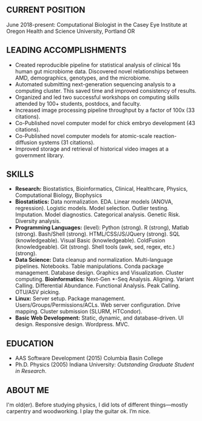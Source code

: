 CURRENT POSITION
-----------------
June 2018-present: Computational Biologist in the Casey Eye Institute at Oregon Health and Science University, Portland OR  

LEADING ACCOMPLISHMENTS
-----------------------
-   Created reproducible pipeline for statistical analysis of clinical 16s human gut microbiome data. Discovered novel
    relationships between AMD, demographics, genotypes, and the microbiome.
-   Automated submitting next-generation sequencing analysis to a computing cluster. This saved time and 
    improved consistency of results.
-   Organized and led two successful workshops on computing skills attended by 100+ students, 
    postdocs, and faculty.
-   Increased image processing pipeline throughput by a factor of 100x (33 citations).
-   Co-Published novel computer model for chick embryo development (43 citations).
-   Co-Published novel computer models for atomic-scale reaction-diffusion systems (31 citations).
-   Improved storage and retrieval of historical video images at a government library.

SKILLS
------
-   **Research:** Biostatistics, Bioinformatics, Clinical, Healthcare, Physics, Computational Biology, Biophysics
-   **Biostatistics:** Data normalization. EDA. Linear models (ANOVA, regression). Logistic models. Model selection. 
    Outlier testing. Imputation. Model diagnostics. Categorical analysis. Genetic Risk. Diversity analysis.
-   **Programming Languages:** (level): Python (strong). R (strong), Matlab (strong).
    Bash/Shell (strong). HTML/CSS/JS/JQuery (strong). SQL (knowledgeable). Visual Basic (knowledgeable). ColdFusion
    (knowledgeable). Git (strong). Shell tools (awk, sed, regex, etc.) (strong).
-   **Data Science:** Data cleanup and normalization. Multi-language pipelines. Notebooks. Table manipulations. 
    Conda package management. Database design. Graphics and Visualization. Cluster computing. 
    **Bioinformatics:** Next-Gen \*-Seq Analysis. Aligning. Variant Calling. Differential Abundance. Functional
    Analysis. Peak Calling. OTU/ASV picking.
-   **Linux:** Server setup. Package management. Users/Groups/Permissions/ACLs. Web server
    configuration. Drive mapping. Cluster submission (SLURM, HTCondor).
-   **Basic Web Development:** Static, dynamic, and database-driven. UI design. Responsive design. Wordpress. MVC.

EDUCATION
---------
-   AAS Software Development (2015) Columbia Basin College
-   Ph.D. Physics (2005) Indiana University: _Outstanding Graduate
    Student in Research_.

ABOUT ME
--------
I'm old(er). Before studying physics, I did lots of different
things—mostly carpentry and woodworking. I play the guitar ok. I’m nice.

